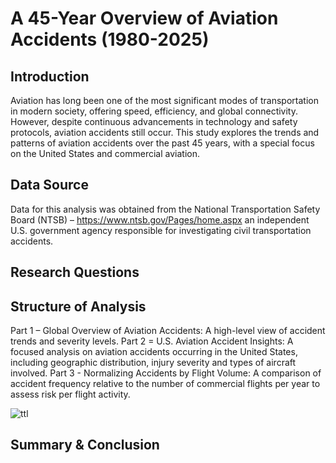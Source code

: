 # A 45-Year Overview of Aviation Accidents (1980-2025)
## Introduction
Aviation has long been one of the most significant modes of transportation in modern society, offering speed, efficiency, and global connectivity. However, despite continuous advancements in technology and safety protocols, aviation accidents still occur. This study explores the trends and patterns of aviation accidents over the past 45 years, with a special focus on the United States and commercial aviation.

## Data Source
Data for this analysis was obtained from the National Transportation Safety Board (NTSB) – https://www.ntsb.gov/Pages/home.aspx an independent U.S. government agency responsible for investigating civil transportation accidents.

## Research Questions

## Structure of Analysis
Part 1 – Global Overview of Aviation Accidents: A high-level view of accident trends and severity levels.
Part 2 = U.S. Aviation Accident Insights: A focused analysis on aviation accidents occurring in the United States, including geographic distribution, injury severity and types of aircraft involved.
Part 3 - Normalizing Accidents by Flight Volume: A comparison of accident frequency relative to the number of commercial flights per year to assess risk per flight activity.






![ttl](https://github.com/user-attachments/assets/147c887d-52d3-48da-a355-0bb2f86f4c9b)



## Summary & Conclusion
